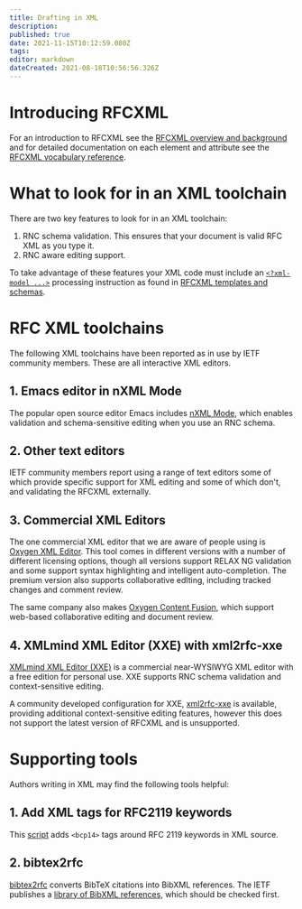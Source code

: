```yaml
---
title: Drafting in XML
description: 
published: true
date: 2021-11-15T10:12:59.080Z
tags: 
editor: markdown
dateCreated: 2021-08-18T10:56:56.326Z
---
```


# Introducing RFCXML
For an introduction to RFCXML see the [RFCXML overview and background](/rfcxml-overview) and for detailed documentation on each element and attribute see the [RFCXML vocabulary reference](/rfcxml-vocabulary).

# What to look for in an XML toolchain
There are two key features to look for in an XML toolchain:
1. RNC schema validation. This ensures that your document is valid RFC XML as you type it.
1. RNC aware editing support. 

To take advantage of these features your XML code must include an [`<?xml-model ...>`](https://www.w3.org/TR/xml-model/) processing instruction as found in [RFCXML templates and schemas](/templates-and-schemas).

# RFC XML toolchains
The following XML toolchains have been reported as in use by IETF community members.  These are all interactive XML editors. 

## 1. Emacs editor in nXML Mode
The popular open source editor Emacs includes [nXML Mode](https://www.gnu.org/software/emacs/manual/html_mono/nxml-mode.html), which enables validation and schema-sensitive editing when you use an RNC schema. 

## 2. Other text editors
IETF community members report using a range of text editors some of which provide specific support for XML editing and some of which don't, and validating the RFCXML externally.

## 3. Commercial XML Editors
The one commercial XML editor that we are aware of people using is [Oxygen XML Editor](https://www.oxygenxml.com/xml_editor.html).  This tool comes in different versions with a number of different licensing options, though all versions support RELAX NG validation and some support syntax highlighting and intelligent auto-completion. The premium version also supports collaborative edIting, including tracked changes and comment review.

The same company also makes [Oxygen Content Fusion](https://www.oxygenxml.com/content_fusion.html), which support web-based collaborative editing and document review.
  
## 4. XMLmind XML Editor (XXE) with xml2rfc-xxe
[XMLmind XML Editor (XXE)](https://www.xmlmind.com/xmleditor/) is a commercial near-WYSIWYG XML editor with a free edition for personal use.  XXE supports RNC schema validation and context-sensitive editing.

A community developed configuration for XXE, [xml2rfc-xxe](https://github.com/wkumari/xml2rfc-xxe/) is available, providing additional context-sensitive editing features, however this does not support the latest version of RFCXML and is unsupported.

# Supporting tools
Authors writing in XML may find the following tools helpful:

## 1. Add XML tags for RFC2119 keywords
This [script](https://strayalpha.com/software/rfcxml/lookback-bcp-fix.pl) adds `<bcp14>` tags around RFC 2119 keywords in XML source.

## 2. bibtex2rfc
[bibtex2rfc](https://github.com/yaronf/bibtex2rfc) converts BibTeX citations into BibXML references. The IETF publishes a [library of BibXML references](https://xml2rfc.tools.ietf.org), which should be checked first.
